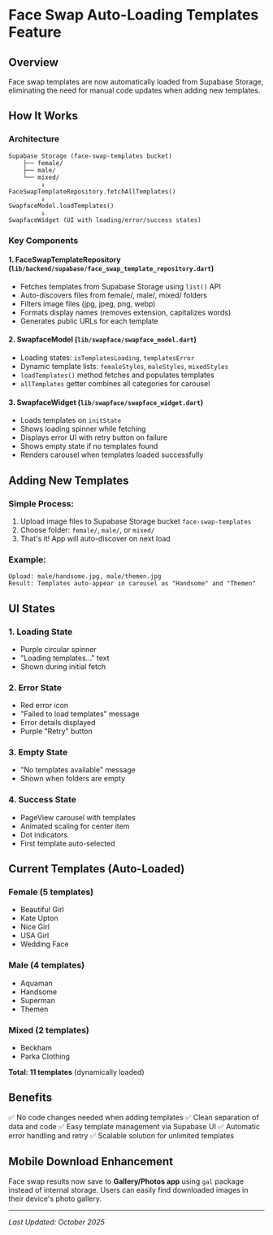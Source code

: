 # Face Swap Auto-Loading Templates Feature

## Overview
Face swap templates are now automatically loaded from Supabase Storage, eliminating the need for manual code updates when adding new templates.

## How It Works

### Architecture
```
Supabase Storage (face-swap-templates bucket)
    ├── female/
    ├── male/
    └── mixed/
         ↓
FaceSwapTemplateRepository.fetchAllTemplates()
         ↓
SwapfaceModel.loadTemplates()
         ↓
SwapfaceWidget (UI with loading/error/success states)
```

### Key Components

#### 1. FaceSwapTemplateRepository (`lib/backend/supabase/face_swap_template_repository.dart`)
- Fetches templates from Supabase Storage using `list()` API
- Auto-discovers files from female/, male/, mixed/ folders
- Filters image files (jpg, jpeg, png, webp)
- Formats display names (removes extension, capitalizes words)
- Generates public URLs for each template

#### 2. SwapfaceModel (`lib/swapface/swapface_model.dart`)
- Loading states: `isTemplatesLoading`, `templatesError`
- Dynamic template lists: `femaleStyles`, `maleStyles`, `mixedStyles`
- `loadTemplates()` method fetches and populates templates
- `allTemplates` getter combines all categories for carousel

#### 3. SwapfaceWidget (`lib/swapface/swapface_widget.dart`)
- Loads templates on `initState`
- Shows loading spinner while fetching
- Displays error UI with retry button on failure
- Shows empty state if no templates found
- Renders carousel when templates loaded successfully

## Adding New Templates

### Simple Process:
1. Upload image files to Supabase Storage bucket `face-swap-templates`
2. Choose folder: `female/`, `male/`, or `mixed/`
3. That's it! App will auto-discover on next load

### Example:
```
Upload: male/handsome.jpg, male/themen.jpg
Result: Templates auto-appear in carousel as "Handsome" and "Themen"
```

## UI States

### 1. Loading State
- Purple circular spinner
- "Loading templates..." text
- Shown during initial fetch

### 2. Error State
- Red error icon
- "Failed to load templates" message
- Error details displayed
- Purple "Retry" button

### 3. Empty State
- "No templates available" message
- Shown when folders are empty

### 4. Success State
- PageView carousel with templates
- Animated scaling for center item
- Dot indicators
- First template auto-selected

## Current Templates (Auto-Loaded)

### Female (5 templates)
- Beautiful Girl
- Kate Upton
- Nice Girl
- USA Girl
- Wedding Face

### Male (4 templates)
- Aquaman
- Handsome
- Superman
- Themen

### Mixed (2 templates)
- Beckham
- Parka Clothing

**Total: 11 templates** (dynamically loaded)

## Benefits
✅ No code changes needed when adding templates
✅ Clean separation of data and code
✅ Easy template management via Supabase UI
✅ Automatic error handling and retry
✅ Scalable solution for unlimited templates

## Mobile Download Enhancement
Face swap results now save to **Gallery/Photos app** using `gal` package instead of internal storage. Users can easily find downloaded images in their device's photo gallery.

---
*Last Updated: October 2025*
